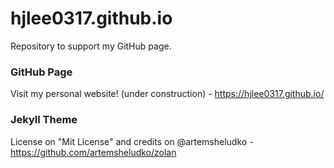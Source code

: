 hjlee0317.github.io
======
Repository to support my GitHub page.

### GitHub Page
Visit my personal website! (under construction) - https://hjlee0317.github.io/


### Jekyll Theme
License on "Mit License" and credits on @artemsheludko - https://github.com/artemsheludko/zolan
